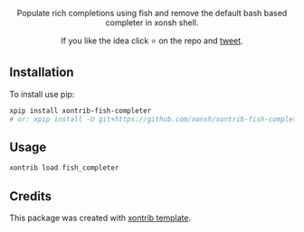 <p align="center">
Populate rich completions using fish and remove the default bash based completer in xonsh shell.
</p>

<p align="center">  
If you like the idea click ⭐ on the repo and <a href="https://twitter.com/intent/tweet?text=Nice%20xontrib%20for%20the%20xonsh%20shell!&url=https://github.com/xonsh/xontrib-fish-completer" target="_blank">tweet</a>.
</p>


## Installation

To install use pip:

```bash
xpip install xontrib-fish-completer
# or: xpip install -U git+https://github.com/xonsh/xontrib-fish-completer
```

## Usage

```bash
xontrib load fish_completer
```

## Credits

This package was created with [xontrib template](https://github.com/xonsh/xontrib-template).
